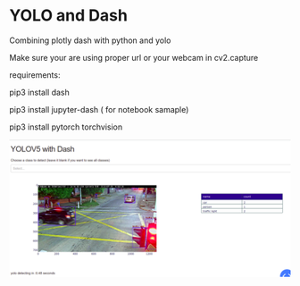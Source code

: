 # YOLO and Dash
Combining plotly dash with python and yolo

Make sure your are using proper url or your webcam in cv2.capture

requirements:

pip3 install dash

pip3 install jupyter-dash ( for notebook samaple)

pip3 install pytorch torchvision



![alt text](https://github.com/titopuertolara/yolodash/blob/main/Selection_092.png?raw=true)


